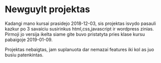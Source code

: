 # Newguylt projektas

Kadangi mano kursai prasidejo 2018-12-03, sis projektas isvydo pasauli kazkur po 3 savaiciu susirinkus html,css,javascript ir wordpress zinias. Pirmoji jo versija ikelta siame gite buvo pristatyta pries klase kursu pabaigoje 2019-01-09. 

Projektas nebaigtas, jam suplanuota dar nemazai features iki kol as juo busiu patenkintas.
